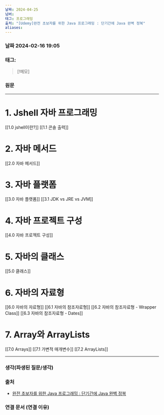 ```yaml
---
날짜: 2024-04-25
넘버: 
태그: 프로그래밍
출처: "[Udemy]완전 초보자를 위한 Java 프로그래밍 : 단기간에 Java 완벽 정복"
aliases:
---
```

### 날짜  2024-02-16 19:05

### 태그:

>[!메모]
>

### 원문
---
# 1. Jshell 자바 프로그래밍
[[1.0 jshell이란?]]
[[1.1 콘솔 출력]]
# 2. 자바 메서드
[[2.0 자바 메서드]] 
# 3. 자바 플랫폼
[[3.0 자바 플랫폼]]
[[3.1 JDK vs JRE vs JVM]]
# 4. 자바 프로젝트 구성
[[4.0 자바 프로젝트 구성]]
# 5. 자바의 클래스
[[5.0 클래스]]
# 6. 자바의 자료형
[[6.0 자바의 자료형]]
[[6.1 자바의 참조자료형]]
[[6.2 자바의 참조자료형 - Wrapper Class]]
[[6.3 자바의 참조자료형 - Dates]]
# 7. Array와 ArrayLists
[[7.0 Arrays]]
[[7.1 가변적 매개변수]]
[[7.2 ArrayLists]]




---
### 생각(파생된 질문/생각)

### 출처
- [완전 초보자를 위한 Java 프로그래밍 : 단기간에 Java 완벽 정복](https://www.udemy.com/course/best-java-programming/?couponCode=ST6MT42324)

### 연결 문서 (연결 이유)
